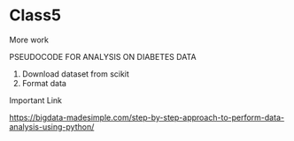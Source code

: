 # Class5
More work

PSEUDOCODE FOR ANALYSIS ON DIABETES DATA

1. Download dataset from scikit
2. Format data











Important Link

https://bigdata-madesimple.com/step-by-step-approach-to-perform-data-analysis-using-python/
